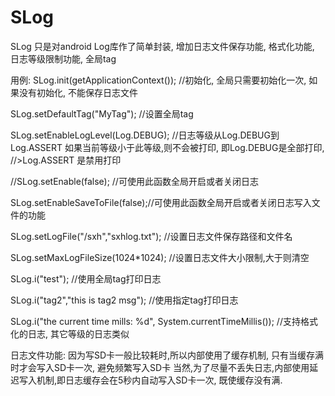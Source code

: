 # SLog
SLog 只是对android Log库作了简单封装, 增加日志文件保存功能, 格式化功能, 日志等级限制功能, 全局tag

用例: SLog.init(getApplicationContext()); //初始化, 全局只需要初始化一次, 如果没有初始化, 不能保存日志文件

SLog.setDefaultTag("MyTag"); //设置全局tag

SLog.setEnableLogLevel(Log.DEBUG); //日志等级从Log.DEBUG到Log.ASSERT 如果当前等级小于此等级,则不会被打印, 即Log.DEBUG是全部打印, //>Log.ASSERT 是禁用打印

//SLog.setEnable(false); //可使用此函数全局开启或者关闭日志

SLog.setEnableSaveToFile(false);//可使用此函数全局开启或者关闭日志写入文件的功能

SLog.setLogFile("/sxh","sxhlog.txt"); //设置日志文件保存路径和文件名

SLog.setMaxLogFileSize(1024*1024); //设置日志文件大小限制,大于则清空

SLog.i("test"); //使用全局tag打印日志

SLog.i("tag2","this is tag2 msg"); //使用指定tag打印日志

SLog.i("the current time mills: %d", System.currentTimeMillis()); //支持格式化的日志, 其它等级的日志类似

日志文件功能: 因为写SD卡一般比较耗时,所以内部使用了缓存机制, 只有当缓存满时才会写入SD卡一次, 避免频繁写入SD卡 当然,为了尽量不丢失日志,内部使用延迟写入机制,即日志缓存会在5秒内自动写入SD卡一次, 既使缓存没有满.
